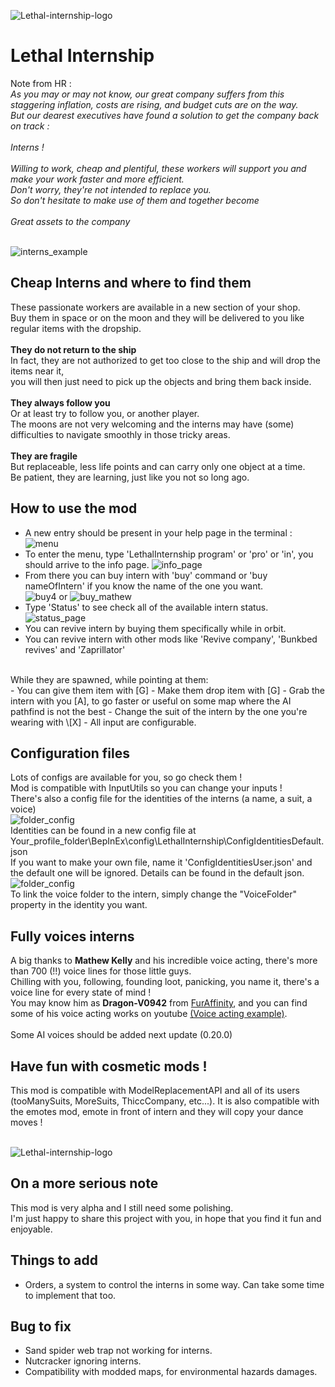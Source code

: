 ![Lethal-internship-logo](https://github.com/Szumi57/LethalInternship/blob/master/Assets/Images/Lethal-internship-logo.png)
# Lethal Internship

Note from HR :
<br/>_As you may or may not know, our great company suffers from this staggering inflation, costs are rising, and budget cuts are on the way. 
<br/>But our dearest executives have found a solution to get the company back on track : 
<br/>
<br/>Interns !
<br/>
<br/>Willing to work, cheap and plentiful, these workers will support you and make your work faster and more efficient.
<br/>Don't worry, they're not intended to replace you.
<br/>So don't hesitate to make use of them and together become 
<br/>
<br/>Great assets to the company_

</br>![interns_example](https://github.com/Szumi57/LethalInternship/blob/master/Assets/Images/interns_example.png)</br>

## Cheap Interns and where to find them

These passionate workers are available in a new section of your shop.
<br/>Buy them in space or on the moon and they will be delivered to you like regular items with the dropship.
<br/>
<br/>**They do not return to the ship**
<br/>In fact, they are not authorized to get too close to the ship and will drop the items near it,
<br/>you will then just need to pick up the objects and bring them back inside.
<br/>
<br/>**They always follow you**
<br/>Or at least try to follow you, or another player.
<br/>The moons are not very welcoming and the interns may have (some) difficulties to navigate smoothly in those tricky areas.
<br/>
<br/>**They are fragile**
<br/>But replaceable, less life points and can carry only one object at a time.
<br/>Be patient, they are learning, just like you not so long ago.

## How to use the mod
- A new entry should be present in your help page in the terminal :
![menu](https://github.com/Szumi57/LethalInternship/blob/master/Assets/Images/menu.png)
- To enter the menu, type 'LethalInternship program' or 'pro' or 'in', you should arrive to the info page.
![info_page](https://github.com/Szumi57/LethalInternship/blob/master/Assets/Images/info_page.png)
- From there you can buy intern with 'buy' command or 'buy nameOfIntern' if you know the name of the one you want.</br>
![buy4](https://github.com/Szumi57/LethalInternship/blob/master/Assets/Images/buy4.png) or
![buy_mathew](https://github.com/Szumi57/LethalInternship/blob/master/Assets/Images/buy_mathew.png)
- Type 'Status' to see check all of the available intern status.
![status_page](https://github.com/Szumi57/LethalInternship/blob/master/Assets/Images/status_page.png)
- You can revive intern by buying them specifically while in orbit.
- You can revive intern with other mods like 'Revive company', 'Bunkbed revives' and 'Zaprillator'</br>
</br>
While they are spawned, while pointing at them: </br>
- You can give them item with [G]
- Make them drop item with [G]
- Grab the intern with you [A], to go faster or useful on some map where the AI pathfind is not the best
- Change the suit of the intern by the one you're wearing with \[X]
- All input are configurable.

## Configuration files
Lots of configs are available for you, so go check them !</br>
Mod is compatible with InputUtils so you can change your inputs !</br>
There's also a config file for the identities of the interns (a name, a suit, a voice)</br>
![folder_config](https://github.com/Szumi57/LethalInternship/blob/master/Assets/Images/folder_configs.png)</br>
Identities can be found in a new config file at Your_profile_folder\BepInEx\config\LethalInternship\ConfigIdentitiesDefault.json</br>
If you want to make your own file, name it 'ConfigIdentitiesUser.json' and the default one will be ignored. Details can be found in the default json.</br>
![folder_config](https://github.com/Szumi57/LethalInternship/blob/master/Assets/Images/folder_config_user.png)</br>
To link the voice folder to the intern, simply change the "VoiceFolder" property in the identity you want.

## Fully voices interns
A big thanks to **Mathew Kelly** and his incredible voice acting, there's more than 700 (!!) voice lines for those little guys.</br>
Chilling with you, following, founding loot, panicking, you name it, there's a voice line for every state of mind !</br>
You may know him as **Dragon-V0942** from [FurAffinity](https://www.furaffinity.net/user/dragon-v0942), and you can find some of his voice acting works on youtube [(Voice acting example)](https://www.youtube.com/watch?v=5LGVz-ONeKE).
</br>
</br>
Some AI voices should be added next update (0.20.0)

## Have fun with cosmetic mods !
This mod is compatible with ModelReplacementAPI and all of its users (tooManySuits, MoreSuits, ThiccCompany, etc...).
It is also compatible with the emotes mod, emote in front of intern and they will copy your dance moves !

</br>![Lethal-internship-logo](https://github.com/Szumi57/LethalInternship/blob/master/Assets/Images/interns_suits.png)</br>

## On a more serious note
This mod is very alpha and I still need some polishing.
<br/>I'm just happy to share this project with you, in hope that you find it fun and enjoyable.

## Things to add
- Orders, a system to control the interns in some way. Can take some time to implement that too.

## Bug to fix
- Sand spider web trap not working for interns.
- Nutcracker ignoring interns.
- Compatibility with modded maps, for environmental hazards damages.
